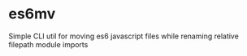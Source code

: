 # es6mv
Simple CLI util for moving es6 javascript files while renaming relative filepath module imports
